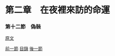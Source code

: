 第二章　在夜裡來訪的命運
====

### 第十二節　偽裝

[原文](https://syosetu.org/novel/42788/15.html)



[前一節](./0211.md)
[目錄](../README.md)
[後一節](./0213.md)
